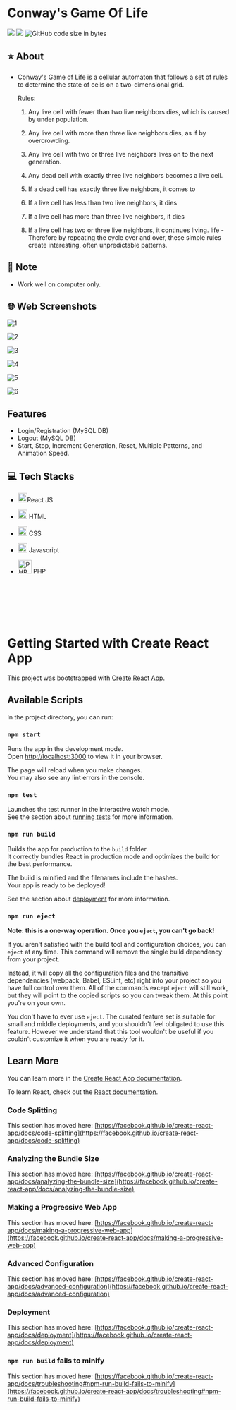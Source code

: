 # Conway's Game Of Life
<img src="https://img.shields.io/github/stars/minhle28/Conway-s_Game_Of_Life"/> <img src="https://img.shields.io/github/issues/minhle28/Conway-s_Game_Of_Life"/> ![GitHub code size in bytes](https://img.shields.io/github/languages/code-size/minhle28/Conway-s_Game_Of_Life)

## ⭐ About 
* Conway's Game of Life is a cellular automaton that follows a set of rules to determine the state of cells on a two-dimensional grid.

  Rules:
  1. Any live cell with fewer than two live neighbors dies, which is caused by under population. 

  2. Any live cell with more than three live neighbors dies, as if by overcrowding. 

  3. Any live cell with two or three live neighbors lives on to the next generation. 

  4. Any dead cell with exactly three live neighbors becomes a live cell.

  5. If a dead cell has exactly three live neighbors, it comes to

  6. If a live cell has less than two live neighbors, it dies

  7. If a live cell has more than three live neighbors, it dies

  8. If a live cell has two or three live neighbors, it continues living. life - Therefore by repeating the cycle over and over, these simple rules create interesting, often unpredictable patterns.

## 📝 Note
* Work well on computer only.


## 🌐 Web Screenshots
![1](https://user-images.githubusercontent.com/114270231/236593206-cf02a873-c43d-43c2-a0a0-1d78a0bf58e7.png)

![2](https://user-images.githubusercontent.com/114270231/236593214-98af3095-2824-4ee9-84a3-6e0652fe09cb.png)

![3](https://user-images.githubusercontent.com/114270231/236593216-3855c20c-8bbb-49aa-b6d9-45e578422118.png)

![4](https://user-images.githubusercontent.com/114270231/236593218-269980b7-eb63-4653-a045-59ffd9452390.png)

![5](https://user-images.githubusercontent.com/114270231/236593225-74c306a3-c785-4258-989d-477a5d788029.png)

![6](https://user-images.githubusercontent.com/114270231/236593228-74314a90-e17e-48fa-b430-e2ab948bcb8a.png)


## Features
* Login/Registration (MySQL DB)
* Logout (MySQL DB)
* Start, Stop, Increment Generation, Reset, Multiple Patterns, and Animation Speed.



## 💻 Tech Stacks
* <a href="https://reactjs.org/" title="React"><img src="https://github.com/get-icon/geticon/raw/master/icons/react.svg" alt="React" width="21px" height="21px"></a>React JS

* <a href="#" title="HTML"><img src="https://github.com/get-icon/geticon/raw/master/icons/html-5.svg" alt="HTML" width="21px" height="21px"></a> HTML 

* <a href="#" title="CSS"><img src="https://github.com/get-icon/geticon/raw/master/icons/css-3.svg" alt="CSS" width="21px" height="21px"></a> CSS

* <a href="https://developer.mozilla.org/en-US/docs/Web/JavaScript" title="JavaScript"><img src="https://github.com/get-icon/geticon/raw/master/icons/javascript.svg" alt="JavaScript" width="21px" height="21px"></a> Javascript

* <a href="https://php.net/" title="PHP"><img src="https://github.com/get-icon/geticon/raw/master/icons/php.svg" alt="PHP" width="31px" height="31px"></a> PHP

<br><br><br><br><br>
# Getting Started with Create React App

This project was bootstrapped with [Create React App](https://github.com/facebook/create-react-app).

## Available Scripts

In the project directory, you can run:

### `npm start`

Runs the app in the development mode.\
Open [http://localhost:3000](http://localhost:3000) to view it in your browser.

The page will reload when you make changes.\
You may also see any lint errors in the console.

### `npm test`

Launches the test runner in the interactive watch mode.\
See the section about [running tests](https://facebook.github.io/create-react-app/docs/running-tests) for more information.

### `npm run build`

Builds the app for production to the `build` folder.\
It correctly bundles React in production mode and optimizes the build for the best performance.

The build is minified and the filenames include the hashes.\
Your app is ready to be deployed!

See the section about [deployment](https://facebook.github.io/create-react-app/docs/deployment) for more information.

### `npm run eject`

**Note: this is a one-way operation. Once you `eject`, you can't go back!**

If you aren't satisfied with the build tool and configuration choices, you can `eject` at any time. This command will remove the single build dependency from your project.

Instead, it will copy all the configuration files and the transitive dependencies (webpack, Babel, ESLint, etc) right into your project so you have full control over them. All of the commands except `eject` will still work, but they will point to the copied scripts so you can tweak them. At this point you're on your own.

You don't have to ever use `eject`. The curated feature set is suitable for small and middle deployments, and you shouldn't feel obligated to use this feature. However we understand that this tool wouldn't be useful if you couldn't customize it when you are ready for it.

## Learn More

You can learn more in the [Create React App documentation](https://facebook.github.io/create-react-app/docs/getting-started).

To learn React, check out the [React documentation](https://reactjs.org/).

### Code Splitting

This section has moved here: [https://facebook.github.io/create-react-app/docs/code-splitting](https://facebook.github.io/create-react-app/docs/code-splitting)

### Analyzing the Bundle Size

This section has moved here: [https://facebook.github.io/create-react-app/docs/analyzing-the-bundle-size](https://facebook.github.io/create-react-app/docs/analyzing-the-bundle-size)

### Making a Progressive Web App

This section has moved here: [https://facebook.github.io/create-react-app/docs/making-a-progressive-web-app](https://facebook.github.io/create-react-app/docs/making-a-progressive-web-app)

### Advanced Configuration

This section has moved here: [https://facebook.github.io/create-react-app/docs/advanced-configuration](https://facebook.github.io/create-react-app/docs/advanced-configuration)

### Deployment

This section has moved here: [https://facebook.github.io/create-react-app/docs/deployment](https://facebook.github.io/create-react-app/docs/deployment)

### `npm run build` fails to minify

This section has moved here: [https://facebook.github.io/create-react-app/docs/troubleshooting#npm-run-build-fails-to-minify](https://facebook.github.io/create-react-app/docs/troubleshooting#npm-run-build-fails-to-minify)
